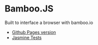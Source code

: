 Bamboo.JS
=========

Built to interface a browser with bamboo.io

* [Github Pages version](http://modilabs.github.com/bamboo_js/)
* [Jasmine Tests](http://modilabs.github.com/bamboo_js/test.html)